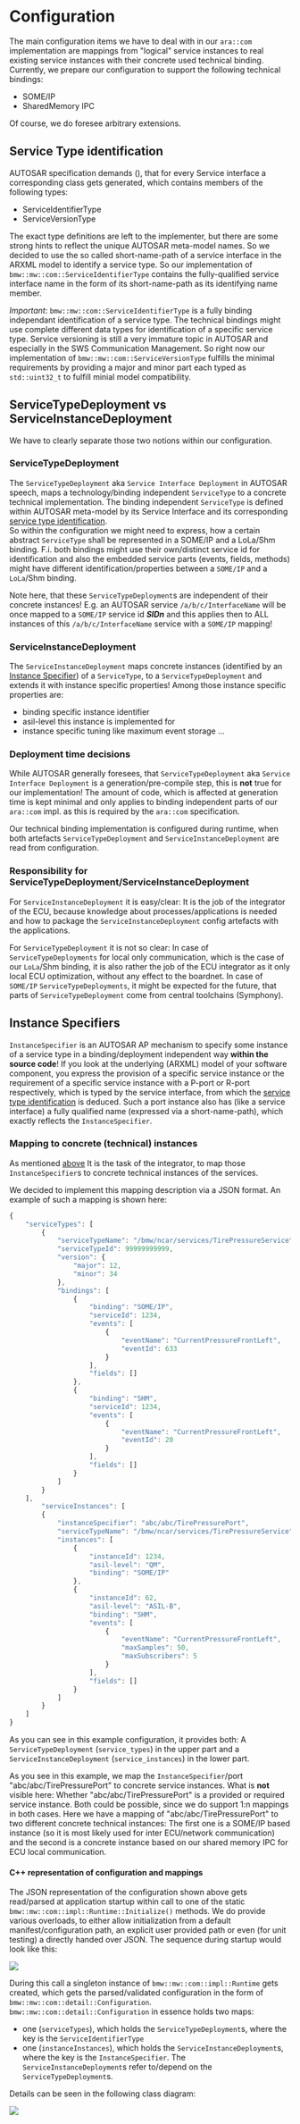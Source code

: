 <!--- 
*******************************************************************************>
Copyright (c) 2024 Contributors to the Eclipse Foundation
See the NOTICE file(s) distributed with this work for additional
information regarding copyright ownership.
This program and the accompanying materials are made available under the
terms of the Apache License Version 2.0 which is available at
https://www.apache.org/licenses/LICENSE-2.0
SPDX-License-Identifier: Apache-2.0 #
*******************************************************************************
 ---> 



# Configuration

The main configuration items we have to deal with in our `ara::com` implementation are mappings from "logical" 
service instances to real existing service instances with their concrete used technical binding.
Currently, we prepare our configuration to support the following technical bindings:
- SOME/IP
- SharedMemory IPC

Of course, we do foresee arbitrary extensions.

## Service Type identification

AUTOSAR specification demands (), that for every Service interface a corresponding class gets generated,
which contains members of the following types:
- ServiceIdentifierType
- ServiceVersionType

The exact type definitions are left to the implementer, but there are some strong hints to reflect the unique AUTOSAR
meta-model names.
So we decided to use the so called short-name-path of a service interface in the ARXML model to identify a service type.
So our implementation of `bmw::mw::com::ServiceIdentifierType` contains the fully-qualified service interface name in the form
of its short-name-path as its identifying name member.

_Important_: `bmw::mw::com::ServiceIdentifierType` is a fully binding independant identification of a service type.
The technical bindings might use complete different data types for identification of a specific service type. 
Service versioning is still a very immature topic in AUTOSAR and especially in the SWS Communication Management. So
right now our implementation of `bmw::mw::com::ServiceVersionType` fulfills the minimal requirements by providing a major
and minor part each typed as `std::uint32_t` to fulfill minial model compatibility.

## ServiceTypeDeployment vs ServiceInstanceDeployment
We have to clearly separate those two notions within our configuration.

### ServiceTypeDeployment
The `ServiceTypeDeployment` aka `Service Interface Deployment` in AUTOSAR speech, maps a technology/binding independent
`ServiceType` to a concrete technical implementation.
The binding independent `ServiceType` is defined within AUTOSAR meta-model by its Service Interface and its
corresponding [service type identification](#service-type-identification).  
So within the configuration we might need to express, how a certain abstract `ServiceType` shall be represented in a
SOME/IP and a LoLa/Shm binding. F.i. both bindings might use their own/distinct service id for identification and
also the embedded service parts (events, fields, methods) might have different identification/properties between
a `SOME/IP` and a `LoLa`/Shm binding.

Note here, that these `ServiceTypeDeployment`s are independent of their concrete instances! E.g. an AUTOSAR service
`/a/b/c/InterfaceName` will be once mapped to a `SOME/IP` service id **_SIDn_** and this applies then to ALL instances of
this `/a/b/c/InterfaceName` service with a `SOME/IP` mapping!

### ServiceInstanceDeployment
The `ServiceInstanceDeployment` maps concrete instances (identified by an [Instance Specifier](#instance-specifiers)) of
a `ServiceType`, to a `ServiceTypeDeployment` and extends it with instance specific properties! Among those instance
specific properties are:
- binding specific instance identifier
- asil-level this instance is implemented for
- instance specific tuning like maximum event storage ...

### Deployment time decisions
While AUTOSAR generally foresees, that `ServiceTypeDeployment` aka `Service Interface Deployment` is a
generation/pre-compile step, this is **not** true for our implementation! The amount of code, which is affected at 
generation time is kept minimal and only applies to binding independent parts of our `ara::com` impl. as this is required
by the `ara::com` specification.

Our technical binding implementation is configured during runtime, when both artefacts `ServiceTypeDeployment` and
`ServiceInstanceDeployment` are read from configuration.

### Responsibility for ServiceTypeDeployment/ServiceInstanceDeployment
For `ServiceInstanceDeployment` it is easy/clear: It is the job of the integrator of the ECU, because knowledge about
processes/applications is needed and how to package the `ServiceInstanceDeployment` config artefacts with the applications.

For `ServiceTypeDeployment` it is not so clear: In case of `ServiceTypeDeployments` for local only communication, which is
the case of our `LoLa`/Shm binding, it is also rather the job of the ECU integrator as it only local ECU optimization,
without any effect to the boardnet. In case of `SOME/IP` `ServiceTypeDeployments`, it might be expected for the future,
that parts of `ServiceTypeDeployment` come from central toolchains (Symphony).

## Instance Specifiers

`InstanceSpecifier` is an AUTOSAR AP mechanism to specify some instance of a service type in a binding/deployment
independent way **within the source code**!
If you look at the underlying (ARXML) model of your software component, you express
the provision of a specific service instance or the requirement of a specific service instance with a P-port or R-port
respectively, which is typed by the service interface, from which the
[service type identification](#service-type-identification) is deduced.
Such a port instance also has (like a service interface) a fully qualified name (expressed via a short-name-path),
which exactly reflects the `InstanceSpecifier`.

### Mapping to concrete (technical) instances
As mentioned [above](#responsibility-for-servicetypedeploymentserviceinstancedeployment) It is the task of the
integrator, to map those `InstanceSpecifier`s to concrete technical instances of the services.

We decided to implement this mapping description via a JSON format.
An example of such a mapping is shown here:

```javascript
{
    "serviceTypes": [
        {
            "serviceTypeName": "/bmw/ncar/services/TirePressureService",
            "serviceTypeId": 99999999999,
            "version": {
                "major": 12,
                "minor": 34
            },
            "bindings": [
                {
                    "binding": "SOME/IP",
                    "serviceId": 1234,
                    "events": [
                        {
                            "eventName": "CurrentPressureFrontLeft",
                            "eventId": 633
                        }
                    ],
                    "fields": []
                },
                {
                    "binding": "SHM",
                    "serviceId": 1234,
                    "events": [
                        {
                            "eventName": "CurrentPressureFrontLeft",
                            "eventId": 20
                        }
                    ],
                    "fields": []
                }
            ]
        }
    ],
        "serviceInstances": [
        {
            "instanceSpecifier": "abc/abc/TirePressurePort",
            "serviceTypeName": "/bmw/ncar/services/TirePressureService",
            "instances": [
                {
                    "instanceId": 1234,
                    "asil-level": "QM",
                    "binding": "SOME/IP"
                },
                {
                    "instanceId": 62,
                    "asil-level": "ASIL-B",
                    "binding": "SHM",
                    "events": [
                        {
                            "eventName": "CurrentPressureFrontLeft",
                            "maxSamples": 50,
                            "maxSubscribers": 5
                        }
                    ],
                    "fields": []
                }
            ]
        }
    ]
}
```
As you can see in this example configuration, it provides both: A `ServiceTypeDeployment` (`service_types`) in the upper
part and a `ServiceInstanceDeployment` (`service_instances`) in the lower part.

As you see in this example, we map the `InstanceSpecifier`/port "abc/abc/TirePressurePort" to concrete
service instances.
What is **not** visible here: Whether "abc/abc/TirePressurePort" is a provided or required service instance. Both could
be possible, since we do support 1:n mappings in both cases.
Here we have a mapping of "abc/abc/TirePressurePort" to two different concrete technical instances: The first one is a
SOME/IP based instance (so it is most likely used for inter ECU/network communication) and the second is a concrete
instance based on our shared memory IPC for ECU local communication.

#### C++ representation of configuration and mappings
The JSON representation of the configuration shown above gets read/parsed at application startup within call to one of
the static `bmw::mw::com::impl::Runtime::Initialize()` methods. We do provide various overloads, to either allow
initialization from a default manifest/configuration path, an explicit user provided path or even (for unit testing)
a directly handed over JSON.
The sequence during startup would look like this:

<img src="/swh/ddad_platform/aas/mw/com/design/configuration/sequence_startup_view.uxf" />

During this call a singleton instance of `bmw::mw::com::impl::Runtime` gets created, which gets the parsed/validated
configuration in the form of `bmw::mw::com::detail::Configuration`.
`bmw::mw::com::detail::Configuration` in essence holds two maps:
* one (`serviceTypes`), which holds the `ServiceTypeDeployment`s, where the key is the `ServiceIdentifierType`
* one (`instanceInstances`), which holds the `ServiceInstanceDeployment`s, where the key is the `InstanceSpecifier`. The
  `ServiceInstanceDeployment`s refer to/depend on the `ServiceTypeDeployment`s.

Details can
be seen in the following class diagram:

<img src="/swh/ddad_platform/aas/mw/com/design/configuration/structural_view.uxf" />
